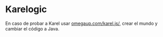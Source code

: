 # Karelogic

En caso de probar a Karel usar [omegaup.com/karel.js/](https://www.omegaup.com/karel.js/ "Title"), crear el mundo y cambiar el código a Java.
